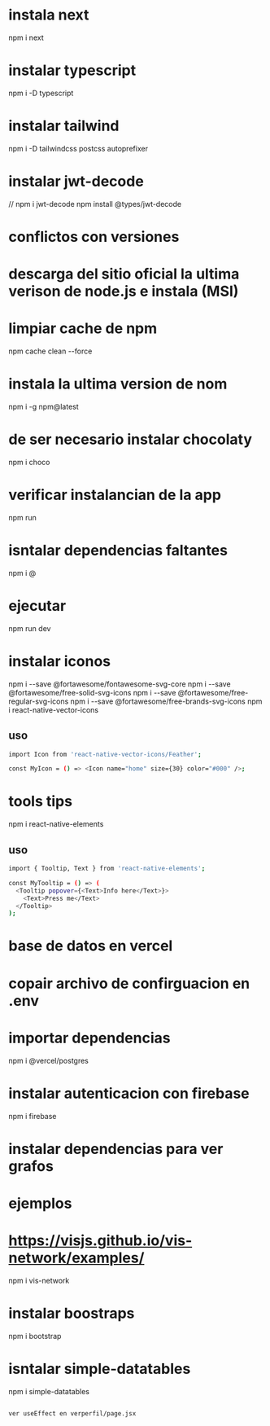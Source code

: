 # instala next
npm i next
# instalar typescript
npm i -D typescript
# instalar tailwind
npm i -D tailwindcss postcss autoprefixer
# instalar jwt-decode
// npm i jwt-decode
npm install @types/jwt-decode
# conflictos con versiones
# descarga del sitio oficial la ultima verison de node.js e instala (MSI)

# limpiar cache de npm
npm cache clean --force

# instala la ultima version de nom
npm i -g npm@latest

# de ser necesario instalar chocolaty
npm i choco

# verificar instalancian de la app
npm run

# isntalar dependencias faltantes
npm i @

# ejecutar
npm run dev

# instalar iconos
npm i --save @fortawesome/fontawesome-svg-core
npm i --save @fortawesome/free-solid-svg-icons
npm i --save @fortawesome/free-regular-svg-icons
npm i --save @fortawesome/free-brands-svg-icons
npm i react-native-vector-icons

## uso
```bash
import Icon from 'react-native-vector-icons/Feather';

const MyIcon = () => <Icon name="home" size={30} color="#000" />;
```


# tools tips
npm i react-native-elements
## uso
```bash
import { Tooltip, Text } from 'react-native-elements';

const MyTooltip = () => (
  <Tooltip popover={<Text>Info here</Text>}>
    <Text>Press me</Text>
  </Tooltip>
);
```


# base de datos en vercel
# copair archivo de confirguacion en .env
# importar dependencias
npm i @vercel/postgres

# instalar autenticacion con firebase
npm i firebase


# instalar dependencias para ver grafos
# ejemplos
# https://visjs.github.io/vis-network/examples/
npm i vis-network

# instalar boostraps
npm i bootstrap

# isntalar simple-datatables
npm i simple-datatables

```

ver useEffect en verperfil/page.jsx